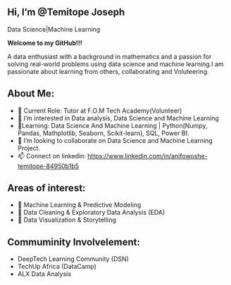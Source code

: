 ## Hi, I’m @Temitope Joseph
Data Science|Machine Learning 

**Welcome to my GitHub!!!**

A data enthusiast with a background in mathematics and a passion for solving real-world problems using data science and machine learning.I am passionate about learning from others, collaborating and Voluteering. 

## About Me:

- 🔭 Current Role: Tutor at F.O.M Tech Academy(Volunteer)
- 👀 I’m interested in Data analysis, Data Science and Machine Learning
- 🌱Learning: Data Science And Machine Learning | Python(Numpy, Pandas, Mathplotlib, Seaborn, Scikit-learn), SQL, Power BI. 
- 💞️ I’m looking to collaborate on Data Science and Machine Learning Project. 
- 📫 Connect on linkedin:  https://www.linkedin.com/in/anifowoshe-temitope-84950b1b5

## Areas of interest:

- 🧠 Machine Learning & Predictive Modeling
- 🧠 Data Cleaning & Exploratory Data Analysis (EDA)
- 🧠 Data Visualization & Storytelling

## Commuminity Involvelement:

- DeepTech Learning Community (DSN)
- TechUp Africa (DataCamp)
- ALX Data Analysis
  

<!---
TemitopeJoseph/TemitopeJoseph is a ✨ special ✨ responsible and hardworking professional because its `README.md` (this file) appears on your GitHub profile.
You can click the Preview link to take a look at your changes.
--->
